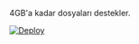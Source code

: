 4GB'a kadar dosyaları destekler.

[![Deploy](https://www.herokucdn.com/deploy/button.svg)](https://heroku.com/deploy?template=https://github.com/canpng/RenamerBot.git)
